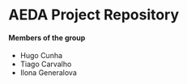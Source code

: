 # AEDA Project Repository

#### Members of the group

 * Hugo Cunha
 * Tiago Carvalho
 * Ilona Generalova
